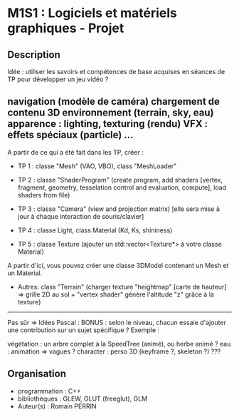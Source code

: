 # M1S1 : Logiciels et matériels graphiques - Projet

## Description

Idée : utiliser les savoirs et compétences de base acquises en séances de TP pour développer un jeu vidéo ?

navigation (modèle de caméra)
chargement de contenu 3D
environnement (terrain, sky, eau)
apparence : lighting, texturing (rendu)
VFX : effets spéciaux (particle)
...
-----------------------------------------------------------------------------

A partir de ce qui a été fait dans les TP, créer :

- TP 1 : classe "Mesh" (VAO, VBO), class "MeshLoader"

- TP 2 : classe "ShaderProgram" (create program, add shaders [vertex, fragment, geometry, tesselation control and evaluation, compute], load shaders from file)

- TP 3 : classe "Camera" (view and projection matrix) [elle sera mise à jour à chaque interaction de souris/clavier]

- TP 4 : classe Light, class Material (Kd, Ks, shininess)

- TP 5 : classe Texture (ajouter un std::vector<Texture*> à votre classe Material)

A partir d'ici, vous pouvez créer une classe 3DModel contenant un Mesh et un Material.

- Autres: class "Terrain" (charger texture "heightmap" [carte de hauteur] => grille 2D au sol + "vertex shader" génère l'altitude "z" grâce à la texture)

-----------------------------------------------------------------------------

Pas sûr => Idées Pascal : BONUS : selon le niveau, chacun essaie d'ajouter une contribution sur un sujet spécifique ? Exemple :

végétation : un arbre complet à la SpeedTree (animé), ou herbe animé ?
eau : animation => vagues ?
character : perso 3D (keyframe ?, skeleton ?)
???

## Organisation

* programmation : C++
* bibliothèques : GLEW, GLUT (freeglut), GLM
* Auteur(s) : Romain PERRIN
